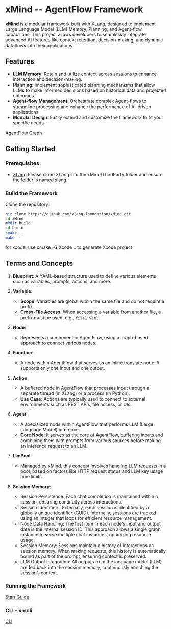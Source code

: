 # xMind -- AgentFlow Framework

**xMind** is a modular framework built with XLang, designed to implement Large Language Model (LLM) Memory, Planning, and Agent-flow capabilities. This project allows developers to seamlessly integrate advanced AI features like context retention, decision-making, and dynamic dataflows into their applications.

## Features

- **LLM Memory**: Retain and utilize context across sessions to enhance interaction and decision-making.
- **Planning**: Implement sophisticated planning mechanisms that allow LLMs to make informed decisions based on historical data and projected outcomes.
- **Agent-flow Management**: Orchestrate complex Agent-flows to streamline processing and enhance the performance of AI-driven applications.
- **Modular Design**: Easily extend and customize the framework to fit your specific needs.  

[AgentFlow Graph](./AgentFlow.md)

## Getting Started

### Prerequisites

- [XLang](https://github.com/xlang-foundation/xlang) Please clone XLang into the xMind/ThirdParty folder and ensure the folder is named xlang.

### Build the Framework

Clone the repository:

```bash
git clone https://github.com/xlang-foundation/xMind.git
cd xMind
mkdir build
cd build
cmake ..
make

```
for xcode, use cmake -G Xcode .. to generate Xcode project
## Terms and Concepts

1. **Blueprint**: A YAML-based structure used to define various elements such as variables, prompts, actions, and more.

2. **Variable**: 
   - **Scope**: Variables are global within the same file and do not require a prefix. 
   - **Cross-File Access**: When accessing a variable from another file, a prefix must be used, e.g., `file1.var1`.

3. **Node**: 
   - Represents a component in AgentFlow, using a graph-based approach to connect various nodes.

4. **Function**:
   - A node within AgentFlow that serves as an inline translate node. It supports only one input and one output.

5. **Action**:
   - A buffered node in AgentFlow that processes input through a separate thread (in XLang) or a process (in Python).
   - **Use Case**: Actions are typically used to connect to external environments such as REST APIs, file access, or UIs.

6. **Agent**:
   - A specialized node within AgentFlow that performs LLM (Large Language Model) inference. 
   - **Core Node**: It serves as the core of AgentFlow, buffering inputs and combining them with prompts from various sources before making an inference request to an LLM.

7. **LlmPool**:
   - Managed by xMind, this concept involves handling LLM requests in a pool, based on factors like HTTP request status and LLM key usage time limits.
8. **Session Memory**: 
   - Session Persistence: Each chat completion is maintained within a session, ensuring continuity across interactions.
   - Session Identifiers: Externally, each session is identified by a globally unique identifier (GUID). Internally, sessions are tracked using an integer that loops for efficient resource management.
   - Node Data Handling: The first item in each node’s input and output data is the internal session ID. This approach allows a single graph instance to serve multiple chat instances, optimizing resource usage.
   - Session Memory: Sessions maintain a history of interactions as session memory. When making requests, this history is automatically bound as part of the prompt, ensuring context is preserved.
   - LLM Output Integration: All outputs from the language model (LLM) are fed back into the session memory, continuously enriching the session’s context.
### Running the Framework
  [Start Guide](./Start.md)

### CLI - xmcli
  [CLI](./xmcli.md)
